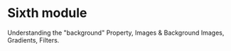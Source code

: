 # Sixth module

Understanding the "background" Property, Images & Background Images, Gradients, Filters.
